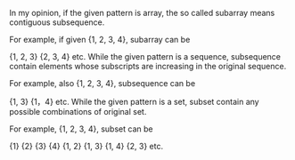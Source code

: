 In my opinion, if the given pattern is array, the so called subarray means contiguous subsequence.

For example, if given {1, 2, 3, 4}, subarray can be

{1, 2, 3}
{2, 3, 4}
etc.
While the given pattern is a sequence, subsequence contain elements whose subscripts are increasing in the original sequence.

For example, also {1, 2, 3, 4}, subsequence can be

{1, 3}
{1，4}
etc.
While the given pattern is a set, subset contain any possible combinations of original set.

For example, {1, 2, 3, 4}, subset can be

{1}
{2}
{3}
{4}
{1, 2}
{1, 3}
{1, 4}
{2, 3}
etc.
